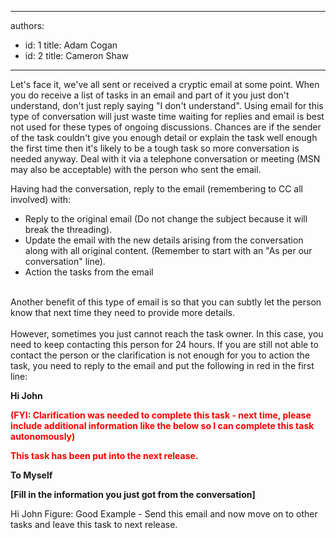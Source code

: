 

---
authors:
  - id: 1
    title: Adam Cogan
  - id: 2
    title: Cameron Shaw
---




<span class='intro'> Let's face it, we've all sent or received a cryptic email at some point. When you do receive a list of tasks in an email and part of it you just don't understand, don't just reply saying &quot;I don't understand&quot;. Using email for this type of conversation will just waste time waiting for replies and email is best not used for these types of ongoing discussions. Chances are if the sender of the task couldn't give you enough detail or explain the task well enough the first time then it's likely to be a tough task so more conversation is needed anyway. Deal with it via a telephone conversation or meeting (MSN may also be acceptable) with the person who sent the email.
 </span>


  <p>Having had the conversation, reply to the email (remembering to CC all involved) with&#58; </p>
<ul>
    <li>Reply to the original email (Do not change the subject because it will break the threading). </li>
    <li>Update the email with the new details arising from the conversation along with all original content. (Remember to start with an &quot;As per our conversation&quot; line). </li>
    <li>Action the tasks from the email </li>
</ul>
<br>
Another benefit of this type of email is so that you can subtly let the person know that next time they need to provide more details.<br>
<br>
However, sometimes you just cannot reach the task owner. In this case, you need to keep contacting this person for 24 hours. If you are still not able to contact the person or the clarification is not enough for you to action the task, you need to reply to the email and put the following in red in the first line&#58; <br>
<p><b><span style="width&#58;574px;height&#58;228px;" class="ms-rteCustom-GreyBox">Hi John
<p style="color&#58;red;">(FYI&#58; Clarification was needed to complete this task - next time, please include additional information like the below so I can complete this task autonomously)</p>
<p style="color&#58;red;">This task has been put into the next release.</p>
<p><b>To Myself</b></p>
<p>[Fill in the information you just got from the conversation]</p>
</span></b></p>
Hi John <span class="ms-rteCustom-FigureGood">Figure&#58;&#160;Good Example - Send this email and now move on to other tasks and leave this task to next release. </span>



